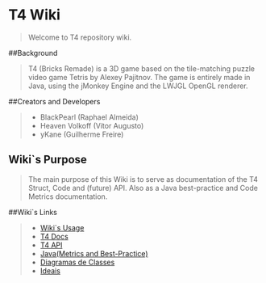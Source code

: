 # T4 Wiki

>Welcome to T4 repository wiki.

##Background

>T4 (Bricks Remade) is a 3D game based on the tile-matching puzzle video game Tetris by Alexey Pajitnov. The game is entirely made in Java, using the jMonkey Engine and the LWJGL OpenGL renderer.

##Creators and Developers

>* BlackPearl          (Raphael Almeida)
>* Heaven Volkoff   (Vítor Augusto)
>* yKane                 (Guilherme Freire)

## Wiki`s Purpose

>The main purpose of this Wiki is to serve as documentation of the T4 Struct, Code and (future) API. Also as a Java best-practice and Code Metrics documentation. 

##Wiki`s Links

>* [Wiki`s Usage](./Wiki%60s%20Usage.md)
>* [T4 Docs](./T4%20Docs.md)
>* [T4 API](./T4%20API.md)
>* [Java(Metrics and Best-Practice)](./Java.md)
>* [Diagramas de Classes](./Diagram/)
>* [Ideais](./Ideas/)
